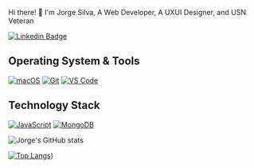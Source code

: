 Hi there! 👋 I'm Jorge Silva,  A  Web Developer,  A UXUI Designer, and USN Veteran

[![Linkedin Badge](https://img.shields.io/badge/-anirudhemmadi-blue?style=flat-square&logo=Linkedin&logoColor=white&link=https://www.linkedin.com/in/jorgelsilvajr/)](https://www.linkedin.com/in/jorgelsilvajr/)
## Operating System & Tools

[![macOS](https://img.shields.io/badge/macOS-Mojave-292e33?style=flat-square&logo=apple&logoColor=ffffff)](https://www.apple.com/macos/mojave/)
[![Git](https://img.shields.io/badge/-Git-%23F05032?style=flat-square&logo=git&logoColor=%23ffffff)](https://git-scm.com/)
[![VS Code](https://img.shields.io/badge/IDE-VSCode-%23007ACC?style=flat-square&logo=Visual-studio-code)](https://code.visualstudio.com/)

## Technology Stack
[![JavaScript](https://img.shields.io/badge/-JavaScript-%23F7DF1C?style=flat-square&logo=javascript&logoColor=000000&labelColor=%23F7DF1C&color=%23FFCE5A)](https://www.javascript.com/)
[![MongoDB](https://img.shields.io/badge/-MongoDB-47A248?style=flat-square&logo=MongoDB&logoColor=ffffff)](https://www.mongodb.com/)



![Jorge's GitHub stats](https://github-readme-stats.vercel.app/api?username=jorge1772&count_private=true&show_icons=true&theme=radical)

[![Top Langs](https://github-readme-stats.vercel.app/api/top-langs/?username=jorge1772)](https://github.com/anuraghazra/github-readme-stats&theme=radical))




<!--// **Jorge1772/jorge1772** is a ✨ _special_ ✨ repository because its `README.md` (this file) appears on your GitHub profile.
- 🔭 I’m currently working on ...
- 🌱 I’m currently learning ...
- 👯 I’m looking to collaborate on ...
- 🤔 I’m looking for help with ...
- 💬 Ask me about ...
- 📫 How to reach me: ..
- ⚡ Fun fact: ... -->

